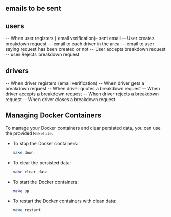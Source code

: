 ## emails to be sent
## users
-- When user registers ( email verification)- sent email
-- User creates breakdown request
     ---email to each driver in the area
     ---email to user saying request has been created or not
-- User accepts breakdown request
-- user Rejects breakdown request

## drivers
-- When driver registers (email verification)
-- When driver gets a breakdown request
-- When driver quotes a breakdown request
-- When driver accepts a breakdown request
-- When driver rejects a breakdown request
-- When driver closes a breakdown request

## Managing Docker Containers

To manage your Docker containers and clear persisted data, you can use the provided `Makefile`.

- To stop the Docker containers:

    ```sh
    make down
    ```

- To clear the persisted data:

    ```sh
    make clear-data
    ```

- To start the Docker containers:

    ```sh
    make up
    ```

- To restart the Docker containers with clean data:

    ```sh
    make restart
    ```